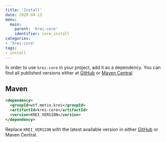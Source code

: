 ```yaml
---
title: 'Install'
date: 2020-04-13
menu:
  main:
    parent: 'krei-core'
    identifier: core_install
categories:
- 'krei-core'
tags:
- install
---
```


In order to use `krei-core` in your project, add it as a dependency. You can find all published versions either at [GitHub](https://github.com/metio/krei/packages) or [Maven Central](https://search.maven.org/search?q=g:wtf.metio.krei%20a:krei-core)

## Maven

```xml
<dependency>
  <groupId>wtf.metio.krei</groupId>
  <artifactId>krei-core</artifactId>
  <version>KREI_VERSION</version>
</dependency>
```

Replace `KREI_VERSION` with the latest available version in either [GitHub](https://github.com/metio/krei/packages/249806) or Maven Central.
